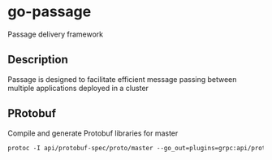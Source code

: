 # go-passage
Passage delivery framework

## Description
Passage is designed to facilitate efficient message passing between multiple applications deployed in a cluster

## PRotobuf
Compile and generate Protobuf libraries for master
```proto
protoc -I api/protobuf-spec/proto/master --go_out=plugins=grpc:api/protobuf-spec/bin/master/ api/protobuf-spec/proto/master/*.proto
```